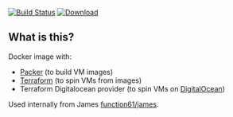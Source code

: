 [![Build Status](https://travis-ci.org/function61/infrastructureascode-image.svg?branch=master)](https://travis-ci.org/function61/infrastructureascode-image)
[![Download](https://img.shields.io/docker/pulls/fn61/infrastructureascode.svg)](https://hub.docker.com/r/fn61/infrastructureascode/)


What is this?
-------------

Docker image with:

- [Packer](https://www.packer.io) (to build VM images)
- [Terraform](https://www.terraform.io/) (to spin VMs from images)
- Terraform Digitalocean provider (to spin VMs on [DigitalOcean](https://www.digitalocean.com/))

Used internally from James [function61/james](https://github.com/function61/james).
